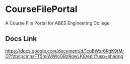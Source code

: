 # CourseFilePortal
A Course File Portal for ABES Engineering College



## Docs Link
https://docs.google.com/document/d/1cqBWxr6RgK9tM-O7fzbcpcmhsFT5miWIWoGBzRqwLK8/edit?usp=sharing


